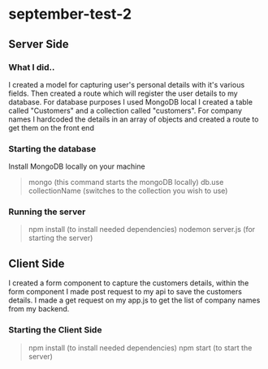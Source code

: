 # september-test-2


## Server Side

### What I did..

I created a model for capturing user's personal details with it's various fields. Then created a route which will register the user details to my database. For database purposes I used MongoDB local I created a table called "Customers" and a collection called "customers".
For company names I hardcoded the details in an array of objects and created a route to get them on the front end

### Starting the database
Install MongoDB locally on your machine

>mongo (this command starts the mongoDB locally)
>db.use collectionName (switches to the collection you wish to use)

### Running the server

> npm install (to install needed dependencies)
> nodemon server.js (for starting the server)


## Client Side 

I created a form component to capture the customers details, within the form component I made  post request to my api to save the customers details. I made a get request on my app.js to get the list of company names from my backend.

### Starting the Client Side 

> npm install (to install needed dependencies)
> npm start (to start the server)